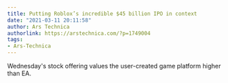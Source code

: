 ```yaml
---
title: Putting Roblox’s incredible $45 billion IPO in context
date: "2021-03-11 20:11:58"
author: Ars Technica
authorlink: https://arstechnica.com/?p=1749004
tags:
- Ars-Technica
---
```

Wednesday's stock offering values the user-created game platform higher than EA.